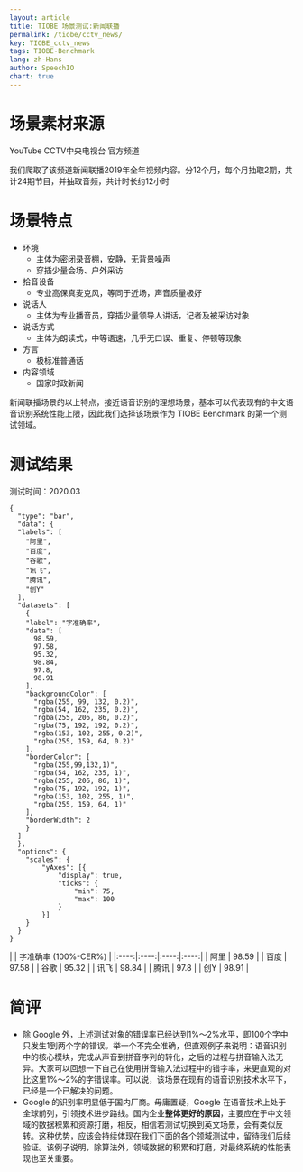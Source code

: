 ```yaml
---
layout: article
title: TIOBE 场景测试:新闻联播
permalink: /tiobe/cctv_news/
key: TIOBE_cctv_news
tags: TIOBE-Benchmark
lang: zh-Hans
author: SpeechIO
chart: true
---
```


# 场景素材来源
YouTube CCTV中央电视台 官方频道

我们爬取了该频道新闻联播2019年全年视频内容。分12个月，每个月抽取2期，共计24期节目，并抽取音频，共计时长约12小时

# 场景特点
* 环境
  * 主体为密闭录音棚，安静，无背景噪声
  * 穿插少量会场、户外采访
* 拾音设备
  * 专业高保真麦克风，等同于近场，声音质量极好
* 说话人
  * 主体为专业播音员，穿插少量领导人讲话，记者及被采访对象
* 说话方式
  * 主体为朗读式，中等语速，几乎无口误、重复、停顿等现象
* 方言
  * 极标准普通话
* 内容领域
  * 国家时政新闻

新闻联播场景的以上特点，接近语音识别的理想场景，基本可以代表现有的中文语音识别系统性能上限，因此我们选择该场景作为 TIOBE Benchmark 的第一个测试领域。

# 测试结果
测试时间：2020.03

```chart
{
  "type": "bar",
  "data": {
  "labels": [
    "阿里",
    "百度",
    "谷歌",
    "讯飞",
    "腾讯",
    "创Y"
  ],
  "datasets": [
    {
    "label": "字准确率",
    "data": [
      98.59,
      97.58,
      95.32,
      98.84,
      97.8,
      98.91
    ],
    "backgroundColor": [
      "rgba(255, 99, 132, 0.2)",
      "rgba(54, 162, 235, 0.2)",
      "rgba(255, 206, 86, 0.2)",
      "rgba(75, 192, 192, 0.2)",
      "rgba(153, 102, 255, 0.2)",
      "rgba(255, 159, 64, 0.2)"
    ],
    "borderColor": [
      "rgba(255,99,132,1)",
      "rgba(54, 162, 235, 1)",
      "rgba(255, 206, 86, 1)",
      "rgba(75, 192, 192, 1)",
      "rgba(153, 102, 255, 1)",
      "rgba(255, 159, 64, 1)"
    ],
    "borderWidth": 2
    }
  ]
  },
  "options": {
    "scales": {
        "yAxes": [{
            "display": true,
            "ticks": {
                "min": 75,
                "max": 100
            }
        }]
    }
  }
}
```


|    | 字准确率 (100%-CER%)   | 
|:----:|:----:|:----:|:----:|
| 阿里   | 98.59   | 
| 百度   | 97.58   | 
| 谷歌   | 95.32   | 
| 讯飞   | 98.84   | 
| 腾讯   | 97.8   | 
| 创Y   | 98.91   | 



# 简评
* 除 Google 外，上述测试对象的错误率已经达到1%～2%水平，即100个字中只发生1到两个字的错误。举一个不完全准确，但直观例子来说明：语音识别中的核心模块，完成从声音到拼音序列的转化，之后的过程与拼音输入法无异。大家可以回想一下自己在使用拼音输入法过程中的错字率，来更直观的对比这里1%～2%的字错误率。可以说，该场景在现有的语音识别技术水平下，已经是一个已解决的问题。
* Google 的识别率明显低于国内厂商。毋庸置疑，Google 在语音技术上处于全球前列，引领技术进步路线。国内企业**整体更好的原因**，主要应在于中文领域的数据积累和资源打磨，相反，相信若测试切换到英文场景，会有类似反转。这种优势，应该会持续体现在我们下面的各个领域测试中，留待我们后续验证。该例子说明，除算法外，领域数据的积累和打磨，对最终系统的性能表现也至关重要。
